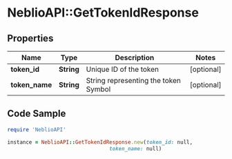 # NeblioAPI::GetTokenIdResponse

## Properties
Name | Type | Description | Notes
------------ | ------------- | ------------- | -------------
**token_id** | **String** | Unique ID of the token | [optional] 
**token_name** | **String** | String representing the token Symbol | [optional] 

## Code Sample

```ruby
require 'NeblioAPI'

instance = NeblioAPI::GetTokenIdResponse.new(token_id: null,
                                 token_name: null)
```


